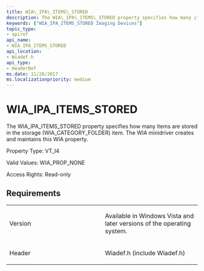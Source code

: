```yaml
---
title: WIA\_IPA\_ITEMS\_STORED
description: The WIA\_IPA\_ITEMS\_STORED property specifies how many items are stored in the storage (WIA\_CATEGORY\_FOLDER) item. The WIA minidriver creates and maintains this WIA property.
keywords: ["WIA_IPA_ITEMS_STORED Imaging Devices"]
topic_type:
- apiref
api_name:
- WIA_IPA_ITEMS_STORED
api_location:
- Wiadef.h
api_type:
- HeaderDef
ms.date: 11/28/2017
ms.localizationpriority: medium
---
```


# WIA\_IPA\_ITEMS\_STORED


The WIA\_IPA\_ITEMS\_STORED property specifies how many items are stored in the storage (WIA\_CATEGORY\_FOLDER) item. The WIA minidriver creates and maintains this WIA property.

Property Type: VT\_I4

Valid Values: WIA\_PROP\_NONE

Access Rights: Read-only

## Requirements

<table>
<colgroup>
<col width="50%" />
<col width="50%" />
</colgroup>
<tbody>
<tr class="odd">
<td><p>Version</p></td>
<td><p>Available in Windows Vista and later versions of the operating system.</p></td>
</tr>
<tr class="even">
<td><p>Header</p></td>
<td>Wiadef.h (include Wiadef.h)</td>
</tr>
</tbody>
</table>

 

 





